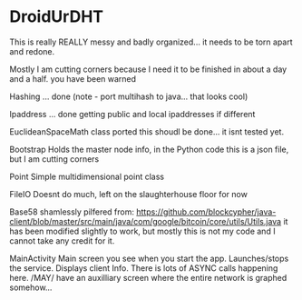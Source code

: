 # DroidUrDHT

This is really REALLY messy and badly organized... it needs to be torn apart and redone.

Mostly I am cutting corners because I need it to be finished in about a day and a half. you have been warned

Hashing ... done
  (note - port multihash to java... that looks cool)

Ipaddress ... done
  getting public and local ipaddresses if different

EuclideanSpaceMath class ported
  this shoudl be done... it isnt tested yet.

Bootstrap
  Holds the master node info, in the Python code this is a json file, but I am cutting corners
  
Point
  Simple multidimensional point class

FileIO
  Doesnt do much, left on the slaughterhouse floor for now

Base58
  shamlessly pilfered from:
  https://github.com/blockcypher/java-client/blob/master/src/main/java/com/google/bitcoin/core/utils/Utils.java
  it has been modified slightly to work, but mostly this is not my code and I cannot take any credit for it.
  
MainActivity
  Main screen you see when you start the app. Launches/stops the service. Displays client Info.
  There is lots of ASYNC calls happening here.
  /MAY/ have an auxilliary screen where the entire network is graphed somehow... 
  
